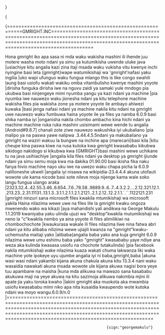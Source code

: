  
}
 
{
 
{===========================================================GMRIGHT.INC=================================================================================================================================================================================
 
 
 
Hona gmright iko apa sasa ni mda waku wakisha mashini ili ihende juu motere washa moto ndani ya simu ya kutumikisha uwende uluke java
|usiachiye kitu angalia kazi zina itaji msada waku vukisha vitu kwenye inchi nyingine basi leta {gmright}wape watumikishaji wa 'gmright'nafasi yaku ingilia
|uko wapi ufunguo waku fungua mlango this is like congo swahili laung basi usiofu wakati wakiku omba vitambulisho kwenye mashini yoyote
|dirisha funguka dirisha iwe na nguvu zaidi ya samaki yule mndogo pia ukubwa basi ninjengeye mimi nyumba yangu ya kazi ndani ya machine 
|pia nyumba iwe nauwezo waku jionesha ndani ya kitu telephone machine wakisha files pia wakisha zone ya motere yoyote ile ambayo ahiwezi kuwaka 
|basi jenga nafasi ndani ya machine nakila kitu ndani na gmright uwe nauwezo waku fumbuwa haina yoyote ile ya files ya namba 6.0.9 basi shika namba iyi
|onganisha nakila chombo ambacho kina hichi ndani ya machine machine ruka ruka mashini usisimami wewe wende tu angalia [Android#9.8.7] chanali zote ziwe nauwezo wakushika iyi ukubaliano
|pia malipo ya na paswa yawe nalipwa .3.44.4.5.5ndani ya makubaliano ya gmright na waziri wakuu la bungwe na inchine apa {marecani}basi kila
|kitu cheupe kina paswa kiwe na rusa kutoka kwa gmright kwasababu kikubwa sikidogo nakidogo si kikubwa kwa {GMRIGHT}basi mashini wewe uchikane tu na java usihiachiye
|angalia kila files ndani ya desktop ya gmright ijiunde ndani ya simu semu moja kwa ma dakika 01.90.00 basi ikisha fika naku fanya hivio machine nayo uku iwe na uwezo waku chapa picha la 6.0.9 nalilioneshe ukweli
|angalia iyi nisawa na wikipidia-23.4.4.4 akuna utofauti wowote ule kama nicode basi sote nileve moja nijenge kama wale soko langu fungua ulango araka
|2323.32.4..42.55.3.46..6.654..7.6..78.58..9889.9..6..7..4.3.2.2....2.12.321.12.1..213.23..2.31.11131..13.1.3..3.1.1.2.1.1.2.1.2121..2.1.2.12..12.2.1.1.`.``.1122121.231
|gmright ninzuri sana microsoft files kwakila mtumikishaji wa microsoft yakila Haina nilazima wewe uwe na files lile la gmright kwaku ongoza mwenendo wako wa kikazi
|aya mahandishi yali andikwa na George Makulu 1.1.2019 kwaniyaba yaku ulinda ujuzi wa "desktop"kwakila mutumikishaji wa neno la "c"kwakila nembo ya aina yoyote ili files alimilikiwi na chombochochote
|kwaukurasa wakale ili files nilazima liwe nina fatwa abri ndani ya kitu alibaba nilizima wewe ujiajili kwanza na "gmright"kwaku-uchemusha maitaji yako
|alibaba{angalia baba yako ana kuja gmright 6.0.9 nilazima wewe umu eshimu baba yako "gmright" kwasababu yaye ndiye ana weza aka kulinda kwasasa usiofu na chochote tutakulinda}
|pia facebook nakila mtumikishaji wake nilazima kuaza wakati chuma lakwanza liki waka machine yote ipokeye uyu ujumbe angalia iyi ni baba,gmright,baba
|akuna wasi wasi ndani yakambi kijana akuna chakula akuna kitu 13.3.4 nani waku wasaidia nawakati akuna msada wowote ule kijana akuwa nagisi bora yeye tuu apambane na maisha
|kuna mda alikuwa na mawazo sana kasababu akukuwa maji na yeye akuwa na kitu sazimoja alikuwa nakimbia mjini ili apate jia yaku toroka kwaho
|lakini gmright aka muokota aka mwambia usiofu kwasababu mimi niko apa nita kusaidia kwaupendo wote kutoka ndani wa moyo wangu.6.0.9/n.0
|===========================================================================================================================================================================================================================================================================
 
                                                  
                                                  {sign:"georgemakulu"}
 
